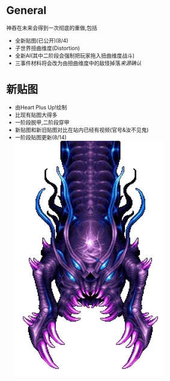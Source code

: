 # General
神吞在未来会得到一次彻底的重做,包括
- 全新贴图(已公开)(8/4)
- 子世界扭曲维度(Distortion)
- 全新AI(其中二阶段会强制把玩家拖入扭曲维度战斗)
- 三事件材料将会改为由扭曲维度中的敌怪掉落*来源确认*

# 新贴图
- 由Heart Plus Up!绘制
- 比现有贴图大得多
- 一阶段脱甲,二阶段穿甲
- 新贴图和新旧贴图对比在站内已经有视频(官号&汝不见鬼)
- 一阶段贴图更新(8/14)
  ![alt text](image_DoGP1.png)
